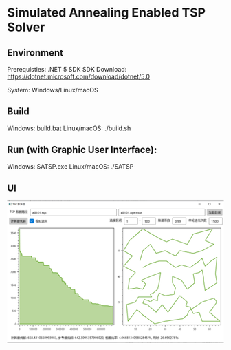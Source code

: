 # Simulated Annealing Enabled TSP Solver

## Environment
Prerequisties: .NET 5 SDK
SDK Download: https://dotnet.microsoft.com/download/dotnet/5.0

System: Windows/Linux/macOS

## Build
Windows: build.bat
Linux/macOS: ./build.sh

## Run (with Graphic User Interface):
Windows: SATSP.exe
Linux/macOS: ./SATSP

## UI
![UI](./assets/UI.png)
